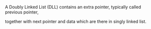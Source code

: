 A Doubly Linked List (DLL) contains an extra pointer, typically called previous pointer, 

together with next pointer and data which are there in singly linked list.
